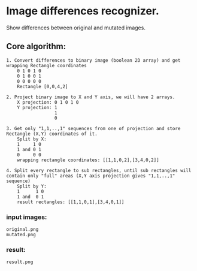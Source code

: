 # Image differences recognizer.
Show differences between original and mutated images.

## Core algorithm:

    1. Convert differences to binary image (boolean 2D array) and get wrapping Rectangle coordinates
        0 1 0 1 0
        0 1 0 0 1
        0 0 0 0 0
        Rectangle [0,0,4,2]

    2. Project binary image to X and Y axis, we will have 2 arrays.
        X projection: 0 1 0 1 0
        Y projection: 1
                      1
                      0

    3. Get only "1,1,..,1" sequences from one of projection and store Rectangle (X,Y) coordinates of it.
        Split by X:
        1     1 0
        1 and 0 1
        0     0 0
        wrapping rectangle coordinates: [[1,1,0,2],[3,4,0,2]]

    4. Split every rectangle to sub rectangles, until sub rectangles will contain only "full" areas (X,Y axis projection gives "1,1,..,1" sequence)
        Split by Y:
        1      1 0
        1 and  0 1
        result rectangles: [[1,1,0,1],[3,4,0,1]]

### input images:

    original.png
    mutated.png

### result:

    result.png




